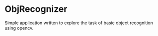 # ObjRecognizer
Simple application written to explore the task of basic object recognition using opencv.
